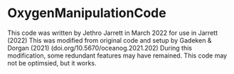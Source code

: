# OxygenManipulationCode
This code was written by Jethro Jarrett in March 2022 for use in Jarrett (2022)
This was modified from original code and setup by Gadeken & Dorgan (2021) (doi.org/10.5670/oceanog.2021.202)
During this modification, some redundant features may have remained. This code may not be optimsied, but it works.
